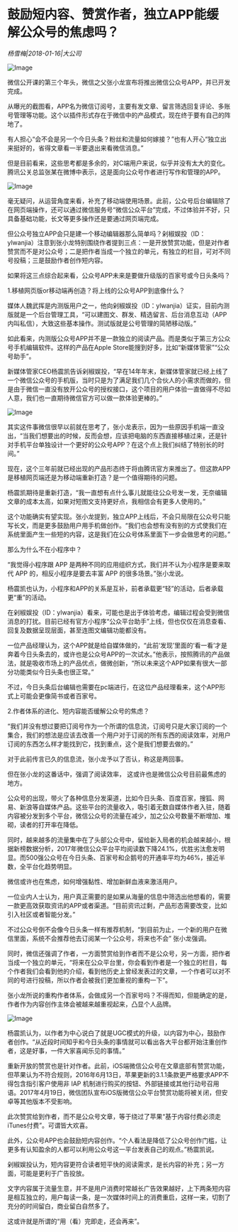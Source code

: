 # 鼓励短内容、赞赏作者，独立APP能缓解公众号的焦虑吗？

*杨雪梅|2018-01-16|大公司*

![Image](http://si1.go2yd.com/get-image/0K0VkgZjqKG)

微信公开课的第三个年头，微信之父张小龙宣布将推出微信公众号APP，并已开发完成。

从曝光的截图看，APP名为微信订阅号，主要有发文章、留言筛选回复评论、多账号管理等功能。这个以插件形式存在于微信中的产品模式，现在终于要有自己的阵地了。

有人担心“会不会是另一个今日头条？粉丝和流量如何嫁接？”也有人开心“独立出来挺好的，省得文章看一半要退出来看微信消息。”

但是目前看来，这些思考都是多余的，对C端用户来说，似乎并没有太大的变化。腾讯公关总监张某在微博中表示，这是面向公众号作者进行写作和管理的APP。

![Image](http://si1.go2yd.com/get-image/0K0VkdpDmq0)

毫无疑问，从运营角度来看，补充了移动端使用场景。此前，公众号后台编辑除了在网页端操作，还可以通过微信服务号“微信公众平台”完成，不过体验并不好，只具备基础功能，长文等更多操作还是要通过网页端完成。

但公众号独立APP会只是建一个移动编辑器那么简单吗？剁椒娱投（ID：ylwanjia）注意到张小龙特别围绕作者提到三点：一是开放赞赏功能，但是对作者赞赏而不是对公众号；二是把作者当成一个独立的单元，有独立的栏目，可对不同号投稿；三是鼓励作者创作短内容。

如果将这三点综合起来看，公众号APP未来是要做升级版的百家号或今日头条吗？

1.移植网页版or移动端再创造？将上线的公众号APP到底像什么？

媒体人魏武挥是内测版用户之一，他向剁椒娱投（ID：ylwanjia）证实，目前内测版就是一个后台管理工具，“可以建图文、群发、精选留言、后台消息互动（APP内叫私信），大致这些基本操作。测试版就是公号管理的简陋移动版。”

如此看来，内测版公众号APP并不是一款独立的阅读产品。而是类似于第三方公众号手机编辑软件。这样的产品在Apple Store能搜到好多，比如“新媒体管家”“公众号助手”。

新媒体管家CEO杨震凯告诉剁椒娱投，“早在14年年末，新媒体管家就已经上线了一个微信公众号的手机版，当时只是为了满足我们几个合伙人的小需求而做的，但是由于微信一直没有放开公众号的授权接口，这个项目的用户体验一直做得不尽如人意，我们也一直期待微信官方可以做一款体验更棒的。”

![Image](http://si1.go2yd.com/get-image/0K0VkZXeD7g)

其实这件事微信很早以前就在思考了，张小龙表示，因为一些原因手机端一直没出，“当我们想要出的时候，反而会想，应该把电脑的东西直接移植过来，还是针对手机平台单独设计一个更好的公众号APP？在这个点上我们纠结了特别长的时间。”

现在，这个三年前就已经出现的产品形态终于将由腾讯官方来推出了。但这款APP是移植网页端还是为移动端重新打造？是一个值得期待的问题。

杨震凯期待是重新打造，“我一直想有点什么事儿就能往公众号发一发，无奈编辑文章的成本太高，如果对短图文支持更好点，我相信会有更多人使用的。”

这个功能确实有望实现。张小龙提到，独立APP上线后，不会只局限在公众号只能写长文，而是更多鼓励用户用手机做创作。“我们也会想有没有别的方式使我们在系统里面产生一些短的内容，这是我们在公众号体系里面下一步会做思考的问题。”

那么为什么不在小程序中？

“我觉得小程序跟 APP 是两种不同的应用组织方式，我们并不认为小程序是要来取代 APP 的，相反小程序是要去丰富 APP 的很多场景。”张小龙说。

杨震凯也认为，小程序和APP的关系是互补，前者承载更“轻”的活动，后者承载更“重”的活动。

在剁椒娱投（ID：ylwanjia）看来，可能也是出于体验考虑，编辑过程会受到微信消息的打扰。目前已经有官方小程序“公众平台助手”上线，但也仅仅在消息查看、回复及数据呈现层面，甚至连图文编辑功能都没有。

一位产品经理认为，这个APP就是给自媒体做的，“此前‘发现’里面的‘看一看’才是奔着今日头条去的，或许也是公众号APP的一次试水。”他表示，按照腾讯的产品做法，就是吸收市场上的产品优点，做微创新，“所以未来这个APP如果有很大一部分功能类似今日头条也很正常。”

不过，今日头条后台编辑也需要在pc端进行，在这位产品经理看来，这个APP形式上可能会更像简书或者百家号。

2.作者体系的进化、短内容能否缓解公众号的焦虑？

“我们并没有想过要把订阅号作为一个所谓的信息流，订阅号只是大家订阅的一个集合，我们的想法是应该去改善一个用户对于订阅的所有东西的阅读效率，对用户订阅的东西怎么样才能找到它，找到重点，这个是我们想要去做的。”

对于此前传言已久的信息流，张小龙予以了否认，称这是两回事。

但在张小龙的这番话中，强调了阅读效率， 这或许也是微信公众号目前最焦虑的地方。

公众号的出现，带火了各种信息分发渠道，比如今日头条、百度百家，搜狐、网易、新浪等自媒体产品。这些平台的流量收入，吸引着无数自媒体作者入驻，随着内容被分发到多个平台，微信公众号的流量在减少，加之公众号数量不断增加、堆砌，读者的打开率在降低。

同时，越来越多的流量集中在了头部公众号中，留给新入局者的机会越来越小，根据新榜数据分析，2017年微信公众平台平均阅读数下降24.1%，优胜劣汰愈发明显。而500强公众号在今日头条、百家号和企鹅号的开通率平均为46%，接近半数，全平台化趋势明显。

微信或许也在焦虑，如何增强黏性、增加新鲜血液来激活用户。

一位业内人士认为，用户真正需要的是如果从海量的信息中筛选出他想看的，需要一款更高效获取资讯的APP或者渠道。“目前资讯过剩，产品形态需要改变，比如引入社区或者智能分发。”

不过公众号倒不会像今日头条一样有推荐机制，“到目前为止，一个新的用户在微信里面，系统不会推荐他去订阅某一个公众号，将来也不会” 张小龙强调。

同时，微信还强调了作者，一方面赞赏给到作者而不是公众号，另一方面，把作者当成一个独立的单元，“将来在公众平台里，你会看到作者是一个独立的栏目，每个作者我们会看到他的介绍，看到他历史上曾经发表过的文章，一个作者可以对不同的号进行投稿，所以作者会被我们更加重视的重构一下”。

张小龙所说的重构作者体系，会做成另一个百家号吗？不得而知，但能确定的是，作者作为内容创作主体会被越来越重视起来，凸显个人品牌。

![Image](http://si1.go2yd.com/get-image/0K0VkawGh96)

杨震凯认为，以作者为中心说白了就是UGC模式的升级，以内容为中心，鼓励作者创作。“从近段时间知乎和今日头条的事情就可以看出各大平台都开始注重创作者，这是好事，一件大家喜闻乐见的事情。”

重新开放的赞赏也是针对作者。此前，iOS端微信公众号在文章底部有赞赏功能，但苹果认为不符合规则，2016年6月13日，苹果更新的3.1.1条款更严格要求APP不得包含指引客户使用非 IAP 机制进行购买的按钮、外部链接或其他行动号召用语。2017年4月19日，微信团队宣布iOS版微信公众平台赞赏功能将被关闭，但安卓等其他版本不受影响。

此次赞赏给到作者，而不是公众号文章，等于绕过了苹果“基于内容付费必须走iTunes付费”。可谓皆大欢喜。

此外，公众号APP也会鼓励短内容创作。“个人看法是降低了公众号创作门槛，让更多有认知盈余的人都可以利用公众号这一平台发表自己的观点。”杨震凯说。

剁椒娱投认为，短内容更符合读者短平快的阅读需求，是长内容的补充；另一方面，可能是更利于广告投放。

文字内容属于流量生意，并不是用户消费时常越长广告效果越好，上下两条短内容是相互独立的，用户每读一条，是一次媒体时间上的消费重启，这样一来，切割了充分的时间留白，商业留白自然多了。

这或许就是所谓的“用（看）完即走，还会再来”。

